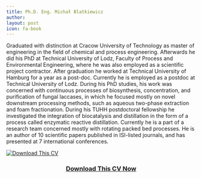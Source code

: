 ```yaml
---
title: Ph.D. Eng. Michał Blatkiewicz
author:
layout: post
icon: fa-book
---
```

Graduated with distinction at Cracow University of Technology as master of engineering in the field of chemical and process engineering. Afterwards he did his PhD at Technical University of Lodz, Faculty of Process and Environmental Engineering, where he was also employed as a scientific project contractor. After graduation he worked at Technical University of Hamburg for a year as a post-doc. Currently he is employed as a postdoc at Technical University of Lodz.
During his PhD studies, his work was concerned with continuous processes of biosynthesis, concentration, and purification of fungal laccases, in which he focused mostly on novel downstream processing methods, such as aqueous two-phase extraction and foam fractionation. During his TUHH postdoctoral fellowship he investigated the integration of biocatalysis and distillation in the form of a process called enzymatic reactive distillation. Currently he is a part of a research team concerned mostly with rotating packed bed processes. 
He is an author of 10 scientific papers published in ISI-listed journals, and has presented at 7 international conferences.


<div class="row">
	<div class="image centered">
		<a href="{{ 'downloads/example.pdf' | relative_url }}" download="cv_someone">
			<img src="{{ 'assets/images/cv.png' | relative_url }}" alt="Download This CV">
			<header>
				<h3>Download This CV Now</h3>
			</header>
		</a>
	</div>
</div>
